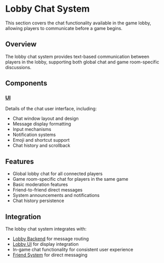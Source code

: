 # Lobby Chat System

This section covers the chat functionality available in the game lobby, allowing players to communicate before a game begins.

## Overview

The lobby chat system provides text-based communication between players in the lobby, supporting both global chat and game room-specific discussions.

## Components

### [UI](ui.md)

Details of the chat user interface, including:
- Chat window layout and design
- Message display formatting
- Input mechanisms
- Notification systems
- Emoji and shortcut support
- Chat history and scrollback

## Features

- Global lobby chat for all connected players
- Game room-specific chat for players in the same game
- Basic moderation features
- Friend-to-friend direct messages
- System announcements and notifications
- Chat history persistence

## Integration

The lobby chat system integrates with:
- [Lobby Backend](../backend/index.md) for message routing
- [Lobby UI](../ui/index.md) for display integration
- In-game chat functionality for consistent user experience
- [Friend System](../../lobby/friend_system.md) for direct messaging 